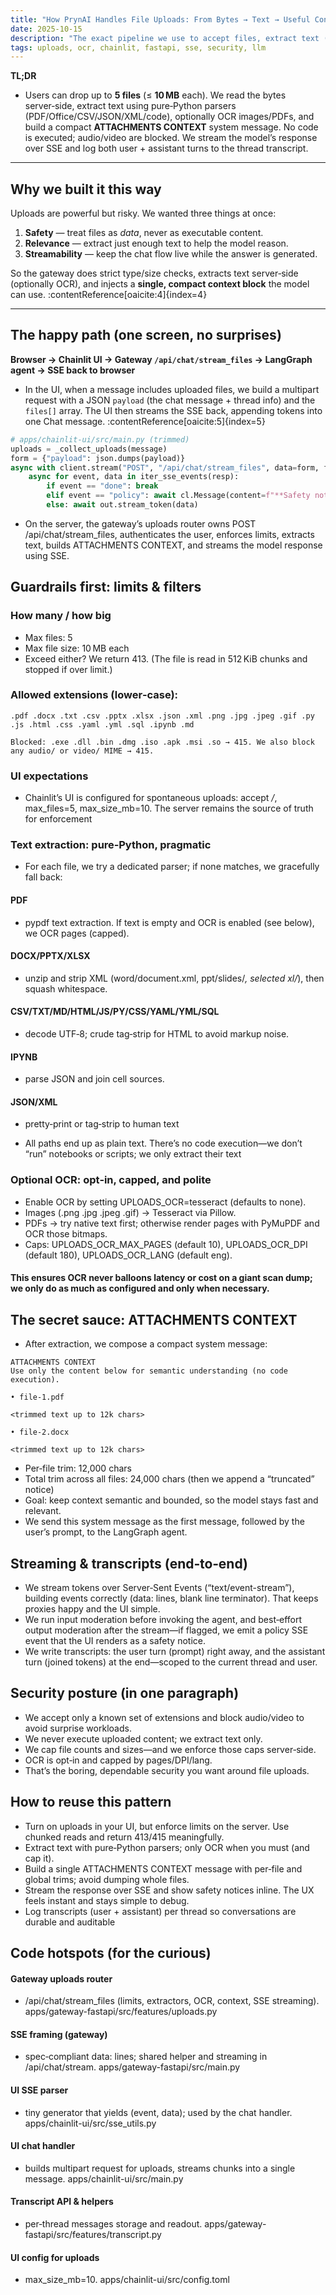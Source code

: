 ```yaml
---
title: "How PrynAI Handles File Uploads: From Bytes → Text → Useful Context (Safely)"
date: 2025-10-15
description: "The exact pipeline we use to accept files, extract text (with optional OCR), and feed a compact 'attachments context' to the model—streamed end-to-end."
tags: uploads, ocr, chainlit, fastapi, sse, security, llm
---
```


**TL;DR**  
- Users can drop up to **5 files** (≤ **10 MB** each). We read the bytes server‑side, extract text using pure‑Python parsers (PDF/Office/CSV/JSON/XML/code), optionally OCR images/PDFs, and build a compact **ATTACHMENTS CONTEXT** system message. No code is executed; audio/video are blocked. We stream the model’s response over SSE and log both user + assistant turns to the thread transcript.
---

## Why we built it this way

Uploads are powerful but risky. We wanted three things at once:

1. **Safety** — treat files as *data*, never as executable content.  
2. **Relevance** — extract just enough text to help the model reason.  
3. **Streamability** — keep the chat flow live while the answer is generated.

So the gateway does strict type/size checks, extracts text server‑side (optionally OCR), and injects a **single, compact context block** the model can use. :contentReference[oaicite:4]{index=4}

---

## The happy path (one screen, no surprises)

**Browser → Chainlit UI → Gateway `/api/chat/stream_files` → LangGraph agent → SSE back to browser**

- In the UI, when a message includes uploaded files, we build a multipart request with a JSON `payload` (the chat message + thread info) and the `files[]` array. The UI then streams the SSE back, appending tokens into one Chat message. :contentReference[oaicite:5]{index=5}

```python
# apps/chainlit-ui/src/main.py (trimmed)
uploads = _collect_uploads(message)
form = {"payload": json.dumps(payload)}
async with client.stream("POST", "/api/chat/stream_files", data=form, files=files, headers=headers) as resp:
    async for event, data in iter_sse_events(resp):
        if event == "done": break
        elif event == "policy": await cl.Message(content=f"**Safety notice:** {data}").send()
        else: await out.stream_token(data)
```
- On the server, the gateway’s uploads router owns POST /api/chat/stream_files, authenticates the user, enforces limits, extracts text, builds ATTACHMENTS CONTEXT, and streams the model response using SSE.
## Guardrails first: limits & filters

### How many / how big

- Max files: 5
- Max file size: 10 MB each
- Exceed either? We return 413. (The file is read in 512 KiB chunks and stopped if over limit.)

### Allowed extensions (lower‑case):
```
.pdf .docx .txt .csv .pptx .xlsx .json .xml .png .jpg .jpeg .gif .py .js .html .css .yaml .yml .sql .ipynb .md

Blocked: .exe .dll .bin .dmg .iso .apk .msi .so → 415. We also block any audio/ or video/ MIME → 415.
```
### UI expectations
- Chainlit’s UI is configured for spontaneous uploads: accept */*, max_files=5, max_size_mb=10. The server remains the source of truth for enforcement

### Text extraction: pure‑Python, pragmatic
- For each file, we try a dedicated parser; if none matches, we gracefully fall back:
#### PDF
- pypdf text extraction. If text is empty and OCR is enabled (see below), we OCR pages (capped).

#### DOCX/PPTX/XLSX 
- unzip and strip XML (word/document.xml, ppt/slides/*, selected xl/*), then squash whitespace.

#### CSV/TXT/MD/HTML/JS/PY/CSS/YAML/YML/SQL
- decode UTF‑8; crude tag‑strip for HTML to avoid markup noise.

#### IPYNB
- parse JSON and join cell sources.
#### JSON/XML
- pretty‑print or tag‑strip to human text

- All paths end up as plain text. There’s no code execution—we don’t “run” notebooks or scripts; we only extract their text

### Optional OCR: opt‑in, capped, and polite

- Enable OCR by setting UPLOADS_OCR=tesseract (defaults to none).
- Images (.png .jpg .jpeg .gif) → Tesseract via Pillow.
- PDFs → try native text first; otherwise render pages with PyMuPDF and OCR those bitmaps.
- Caps: UPLOADS_OCR_MAX_PAGES (default 10), UPLOADS_OCR_DPI (default 180), UPLOADS_OCR_LANG (default eng).

#### This ensures OCR never balloons latency or cost on a giant scan dump; we only do as much as configured and only when necessary.

## The secret sauce: ATTACHMENTS CONTEXT

- After extraction, we compose a compact system message:

```
ATTACHMENTS CONTEXT
Use only the content below for semantic understanding (no code execution).

• file-1.pdf

<trimmed text up to 12k chars>

• file-2.docx

<trimmed text up to 12k chars>

```
- Per‑file trim: 12,000 chars
- Total trim across all files: 24,000 chars (then we append a “truncated” notice)
- Goal: keep context semantic and bounded, so the model stays fast and relevant.
- We send this system message as the first message, followed by the user’s prompt, to the LangGraph agent.

## Streaming & transcripts (end‑to‑end)

- We stream tokens over Server‑Sent Events (“text/event-stream”), building events correctly (data: lines, blank line terminator). That keeps proxies happy and the UI simple.
- We run input moderation before invoking the agent, and best‑effort output moderation after the stream—if flagged, we emit a policy SSE event that the UI renders as a safety notice.
- We write transcripts: the user turn (prompt) right away, and the assistant turn (joined tokens) at the end—scoped to the current thread and user.

## Security posture (in one paragraph)

- We accept only a known set of extensions and block audio/video to avoid surprise workloads.
- We never execute uploaded content; we extract text only.
- We cap file counts and sizes—and we enforce those caps server‑side.
- OCR is opt‑in and capped by pages/DPI/lang.
- That’s the boring, dependable security you want around file uploads.


## How to reuse this pattern

- Turn on uploads in your UI, but enforce limits on the server. Use chunked reads and return 413/415 meaningfully.
- Extract text with pure‑Python parsers; only OCR when you must (and cap it).
- Build a single ATTACHMENTS CONTEXT message with per‑file and global trims; avoid dumping whole files.
- Stream the response over SSE and show safety notices inline. The UX feels instant and stays simple to debug.
- Log transcripts (user + assistant) per thread so conversations are durable and auditable

 ## Code hotspots (for the curious)

#### Gateway uploads router
-  /api/chat/stream_files (limits, extractors, OCR, context, SSE streaming).
apps/gateway-fastapi/src/features/uploads.py

#### SSE framing (gateway)
- spec‑compliant data: lines; shared helper and streaming in /api/chat/stream.
apps/gateway-fastapi/src/main.py

#### UI SSE parser
- tiny generator that yields (event, data); used by the chat handler.
apps/chainlit-ui/src/sse_utils.py

#### UI chat handler
- builds multipart request for uploads, streams chunks into a single message.
apps/chainlit-ui/src/main.py

#### Transcript API & helpers
- per‑thread messages storage and readout.
apps/gateway-fastapi/src/features/transcript.py

#### UI config for uploads
- max_size_mb=10. apps/chainlit-ui/src/config.toml

